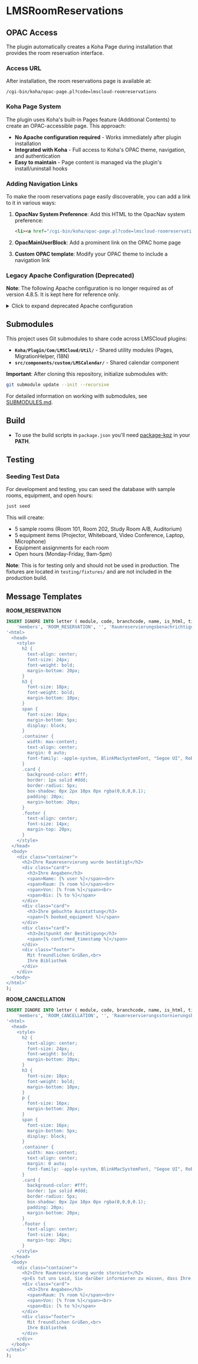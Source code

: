 # LMSRoomReservations

## OPAC Access

The plugin automatically creates a Koha Page during installation that provides the room reservation interface.

### Access URL

After installation, the room reservations page is available at:

```
/cgi-bin/koha/opac-page.pl?code=lmscloud-roomreservations
```

### Koha Page System

The plugin uses Koha's built-in Pages feature (Additional Contents) to create an OPAC-accessible page. This approach:

- **No Apache configuration required** - Works immediately after plugin installation
- **Integrated with Koha** - Full access to Koha's OPAC theme, navigation, and authentication
- **Easy to maintain** - Page content is managed via the plugin's install/uninstall hooks

### Adding Navigation Links

To make the room reservations page easily discoverable, you can add a link to it in various ways:

1. **OpacNav System Preference**: Add this HTML to the OpacNav system preference:
   ```html
   <li><a href="/cgi-bin/koha/opac-page.pl?code=lmscloud-roomreservations">Room Reservations</a></li>
   ```

2. **OpacMainUserBlock**: Add a prominent link on the OPAC home page

3. **Custom OPAC template**: Modify your OPAC theme to include a navigation link

### Legacy Apache Configuration (Deprecated)

**Note**: The following Apache configuration is no longer required as of version 4.8.5. It is kept here for reference only.

<details>
<summary>Click to expand deprecated Apache configuration</summary>

The old approach used Apache ScriptAlias to directly access calendar.pl:

```conf
ScriptAlias /roomreservations "/var/lib/koha/INSTANCE/plugins/Koha/Plugin/Com/LMSCloud/RoomReservations/Opac/calendar.pl"
Alias /plugin "/var/lib/koha/INSTANCE/plugins"

<Directory /var/lib/koha/INSTANCE/plugins/>
    Options FollowSymLinks
    AllowOverride None
    Require all granted
</Directory>
```

This configuration is no longer necessary and can be removed.

</details>

## Submodules

This project uses Git submodules to share code across LMSCloud plugins:

- **`Koha/Plugin/Com/LMSCloud/Util/`** - Shared utility modules (Pages, MigrationHelper, I18N)
- **`src/components/custom/LMSCalendar/`** - Shared calendar component

**Important**: After cloning this repository, initialize submodules with:
```bash
git submodule update --init --recursive
```

For detailed information on working with submodules, see [SUBMODULES.md](./SUBMODULES.md).

## Build

- To use the build scripts in `package.json` you'll need [package-kpz](https://github.com/LMSCloudPaulD/package-kpz) in your **PATH**.

## Testing

### Seeding Test Data

For development and testing, you can seed the database with sample rooms, equipment, and open hours:

```bash
just seed
```

This will create:
- 5 sample rooms (Room 101, Room 202, Study Room A/B, Auditorium)
- 5 equipment items (Projector, Whiteboard, Video Conference, Laptop, Microphone)
- Equipment assignments for each room
- Open hours (Monday-Friday, 9am-5pm)

**Note**: This is for testing only and should not be used in production. The fixtures are located in `testing/fixtures/` and are not included in the production build.


<!--
### Translating

To generate the pot file we use `xgettext` and include all dirs, perl or JavaScript where translated strings show up.
It's important to include shorthands like `__`. Otherwise those strings will be skipped.

```bash
xgettext --output=com.lmscloud.roomreservations.pot --from-code=utf-8  --force-po --keyword=__ --keyword=this._i18n.gettext src/extensions/*.js src/views/*.js src/components/*.js Koha/Plugin/Com/LMSCloud/RoomReservations/Controllers/**/*.pm Koha/Plugin/Com/LMSCloud/RoomReservations/Lib/*.pm dynamically_added_strings.js
```

If the pot file is created we use `msginit` to create a po file for our locale.
Then we translate our strings within that po file.

```bash
msginit --input=com.lmscloud.roomreservations.pot --locale=de -o locales/de.po
```

### Dynamically added Strings

Sometimes we don't have strings in our Markup that can be parsed by xgettext.

#### Example

The render method within the LMSTable component translates dynamically added strings.

```JavaScript
${Object.keys(headers).map(
    (key) => html`<th scope="col">${this._i18n.gettext(key)}</th>`
)}
```

We could add an object as a map of the occurring strings or we could just use [dynamically_added_strings.md](https://github.com/LMSCloud/LMSRoomReservations/blob/tabula-rasa/dynamically_added_strings.md).

#### JS

To include the translations in our client-side code, we use `npx gulp translations` to run the parsing and conversion
to json. This uses `po2json@next`. The output format `mf` works but we have to append metadata in an empty key as the library doesn't add it for this format.

#### Updating translations

If want to add translations for new modules or fix the spelling in the source locale you just have to update the pot file with xgettext and then use Poedit to update the translations from the pot file **Translation -> Update from POT file**.

### Infuriating errors

#### Install hook weirdness

- If something goes wrong with the installer statements in the install hook, you will
  1. Get an error like this one `Calling 'install' died for plugin Koha::Plugin::Com::LMSCloud::RoomReservationsCompilation failed in require at /usr/share/perl/5.32/Module/Load.pm line 77.`.
  2. (Optionally) get other errors that lead you on a wrong path.
- Always validate your create statements **first** or you will regret it 2 hours down the line.
- Example: I had an excess comma on the last line of a create statement:

  ```sql
    CREATE TABLE $EQUIPMENT (
        `equipmentid` INT NOT NULL AUTO_INCREMENT,
        `equipmentname` VARCHAR(20) NOT NULL,
        `description` TEXT, -- equipment description to display in OPAC
        `image` TEXT, -- equipment image to display in OPAC
        `maxbookabletime` INT, -- the maximum timespan for a booking of this item
        PRIMARY KEY (equipmentid), -- THIS ONE!
    ) ENGINE=InnoDB DEFAULT CHARSET=utf8 COLLATE=utf8_unicode_ci;
  ```

  This produced the following errors:

  ```log
    Calling 'install' died for plugin Koha::Plugin::Com::LMSCloud::RoomReservations at /kohadevbox/koha/Koha/Plugins.pm line 246.
    Calling 'install' died for plugin Koha::Plugin::Com::LMSCloud::RoomReservationsCompilation failed in require at /usr/share/perl/5.32/Module/Load.pm line 77.
    Can't locate Koha/Plugin/Com/LMSCloud/RoomReservations/Controllers/Bookings in @INC (@INC contains: /kohadevbox/koha /kohadevbox/koha/lib /kohadevbox/qa-test-tools /etc/perl /usr/local/lib/aarch64-linux-gnu/perl/5.32.1 /usr/local/share/perl/5.32.1 /usr/lib/aarch64-linux-gnu/perl5/5.32 /usr/share/perl5 /usr/lib/aarch64-linux-gnu/perl-base /usr/lib/aarch64-linux-gnu/perl/5.32 /usr/share/perl/5.32 /usr/local/lib/site_perl /var/lib/koha/kohadev/plugins) at /usr/share/perl/5.32/Module/Load.pm line 77.
    ...
  ```

  Don't look at the **files it can't locate**, that's (most likely) **not** the source of your problems.

#### Requesting the wrong endpoint

- If you see these errors popping up

  ```log
    [2023/01/18 15:19:42] [WARN] ERROR: Unsupported method history at /kohadevbox/koha/Koha/Logger.pm line 135.
    [2023/01/18 15:19:42] [ERROR] Can't use an undefined value as an ARRAY reference at template mojo/debug.h
    tml.ep line 288.
    Context:
      283:               </div>
      284:               <div class="tap tap-border-top">tap for more</div>
      285:             </div>
      286:           </div>
  ```

  you **likely** didn't request the endpoint, you think you did.
- Check your AJAX or whatever you use for the requests to hit the endpoint/method you intended.

-->

## Message Templates

**ROOM_RESERVATION**

```sql
INSERT IGNORE INTO letter ( module, code, branchcode, name, is_html, title, message_transport_type, lang, content ) VALUES (
    'members', 'ROOM_RESERVATION', '', 'Raumreservierungsbenachrichtigung', 1, 'Reservierung eines Raumes', 'email', 'default',
'<html>
  <head>
    <style>
      h2 {
        text-align: center;
        font-size: 24px;
        font-weight: bold;
        margin-bottom: 20px;
      }
      h3 {
        font-size: 18px;
        font-weight: bold;
        margin-bottom: 10px;
      }
      span {
        font-size: 16px;
        margin-bottom: 5px;
        display: block;
      }
      .container {
        width: max-content;
        text-align: center;
        margin: 0 auto;
        font-family: -apple-system, BlinkMacSystemFont, "Segoe UI", Roboto, Oxygen, Ubuntu, Cantarell, "Open Sans", "Helvetica Neue", sans-serif;
      }
      .card {
        background-color: #fff;
        border: 1px solid #ddd;
        border-radius: 5px;
        box-shadow: 0px 2px 10px 0px rgba(0,0,0,0.1);
        padding: 20px;
        margin-bottom: 20px;
      }
      .footer {
        text-align: center;
        font-size: 14px;
        margin-top: 20px;
      }
    </style>
  </head>
  <body>
    <div class="container">
      <h2>Ihre Raumreservierung wurde bestätigt</h2>
      <div class="card">
        <h3>Ihre Angaben</h3>
        <span>Name: [% user %]</span><br>
        <span>Raum: [% room %]</span><br>
        <span>Von: [% from %]</span><br>
        <span>Bis: [% to %]</span>
      </div>
      <div class="card">
        <h3>Ihre gebuchte Ausstattung</h3>
        <span>[% booked_equipment %]</span>
      </div>
      <div class="card">
        <h3>Zeitpunkt der Bestätigung</h3>
        <span>[% confirmed_timestamp %]</span>
      </div>
      <div class="footer">
        Mit freundlichen Grüßen,<br>
        Ihre Bibliothek
      </div>
    </div>
  </body>
</html>'
);
```

**ROOM_CANCELLATION**

```sql
INSERT IGNORE INTO letter ( module, code, branchcode, name, is_html, title, message_transport_type, lang, content ) VALUES (
    'members', 'ROOM_CANCELLATION', '', 'Raumreservierungsstornierungsbenachrichtigung', 1, 'Stornierung der Reservierung eines Raumes', 'email', 'default',
'<html>
  <head>
    <style>
      h2 {
        text-align: center;
        font-size: 24px;
        font-weight: bold;
        margin-bottom: 20px;
      }
      h3 {
        font-size: 18px;
        font-weight: bold;
        margin-bottom: 10px;
      }
      p {
        font-size: 16px;
        margin-bottom: 20px;
      }
      span {
        font-size: 16px;
        margin-bottom: 5px;
        display: block;
      }
      .container {
        width: max-content;
        text-align: center;
        margin: 0 auto;
        font-family: -apple-system, BlinkMacSystemFont, "Segoe UI", Roboto, Oxygen, Ubuntu, Cantarell, "Open Sans", "Helvetica Neue", sans-serif;
      }
      .card {
        background-color: #fff;
        border: 1px solid #ddd;
        border-radius: 5px;
        box-shadow: 0px 2px 10px 0px rgba(0,0,0,0.1);
        padding: 20px;
        margin-bottom: 20px;
      }
      .footer {
        text-align: center;
        font-size: 14px;
        margin-top: 20px;
      }
    </style>
  </head>
  <body>
    <div class="container">
      <h2>Ihre Raumreservierung wurde storniert</h2>
      <p>Es tut uns Leid, Sie darüber informieren zu müssen, dass Ihre Reservierung storniert werden musste.</p>
      <div class="card">
        <h3>Ihre Angaben</h3>
        <span>Raum: [% room %]</span><br>
        <span>Von: [% from %]</span><br>
        <span>Bis: [% to %]</span>
      </div>
      <div class="footer">
        Mit freundlichen Grüßen,<br>
        Ihre Bibliothek
      </div>
    </div>
  </body>
</html>'
);
```
